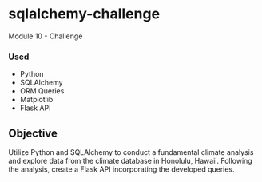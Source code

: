 # sqlalchemy-challenge
 Module 10 - Challenge

### Used
* Python
* SQLAlchemy
* ORM Queries
* Matplotlib
* Flask API

## Objective

Utilize Python and SQLAlchemy to conduct a fundamental climate analysis and explore data from the climate database in Honolulu, Hawaii. Following the analysis, create a Flask API incorporating the developed queries.
